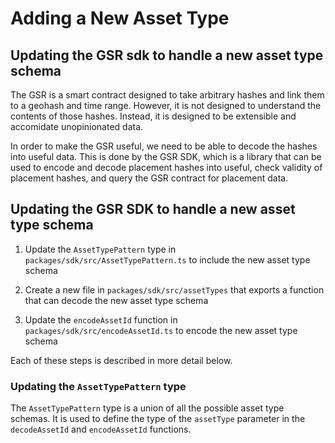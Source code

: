 # Adding a New Asset Type

## Updating the GSR sdk to handle a new asset type schema


The GSR is a smart contract designed to take arbitrary hashes and link them to a geohash and time range. However, it is not designed to understand the contents of those hashes. Instead, it is designed to be extensible and accomidate unopinionated data.

In order to make the GSR useful, we need to be able to decode the hashes into useful data. This is done by the GSR SDK, which is a library that can be used to encode and decode placement hashes into useful, check validity of placement hashes, and query the GSR contract for placement data.

## Updating the GSR SDK to handle a new asset type schema

1. Update the `AssetTypePattern` type in `packages/sdk/src/AssetTypePattern.ts` to include the new asset type schema

1. Create a new file in `packages/sdk/src/assetTypes` that exports a function that can decode the new asset type schema

1. Update the `encodeAssetId` function in `packages/sdk/src/encodeAssetId.ts` to encode the new asset type schema

Each of these steps is described in more detail below.

### Updating the `AssetTypePattern` type

The `AssetTypePattern` type is a union of all the possible asset type schemas. It is used to define the type of the `assetType` parameter in the `decodeAssetId` and `encodeAssetId` functions.
